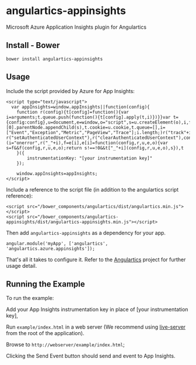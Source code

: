 # angulartics-appinsights
Microsoft Azure Application Insights plugin for Angulartics

## Install - Bower

```
bower install angulartics-appinsights
```

## Usage

Include the script provided by Azure for App Insights:

```
<script type="text/javascript">
  var appInsights=window.appInsights||function(config){
    function r(config){t[config]=function(){var i=arguments;t.queue.push(function(){t[config].apply(t,i)})}}var t={config:config},u=document,e=window,o="script",s=u.createElement(o),i,f;for(s.src=config.url||"//az416426.vo.msecnd.net/scripts/a/ai.0.js",u.getElementsByTagName(o)[0].parentNode.appendChild(s),t.cookie=u.cookie,t.queue=[],i=["Event","Exception","Metric","PageView","Trace"];i.length;)r("track"+i.pop());return r("setAuthenticatedUserContext"),r("clearAuthenticatedUserContext"),config.disableExceptionTracking||(i="onerror",r("_"+i),f=e[i],e[i]=function(config,r,u,e,o){var s=f&&f(config,r,u,e,o);return s!==!0&&t["_"+i](config,r,u,e,o),s}),t
    }({
        instrumentationKey: "[your instrumentation key]"
    });

    window.appInsights=appInsights;
</script>
```

Include a reference to the script file (in addition to the angulartics script reference):

```
<script src="/bower_components/angulartics/dist/angulartics.min.js"></script>
<script src="/bower_components/angulartics-appinsights/dist/angulartics-appinsights.min.js"></script>
```

Then add `angulartics-appinsights` as a dependency for your app.

```
angular.module('myApp', ['angulartics', 'angulartics.azure.appinsights']);
```

That's all it takes to configure it.  Refer to the [Angulartics](http://angulartics.github.io/) project for further usage detail.

## Running the Example

To run the example:

Add your App Insights instrumentation key in place of [your instrumentation key],

Run `example/index.html` in a web server (We recommend using [live-server](https://github.com/tapio/live-server) from the root of the application).

Browse to `http://webserver/example/index.html`;

Clicking the Send Event button should send and event to App Insights.
